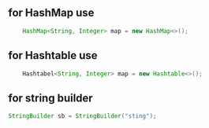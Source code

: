 ## for HashMap use
``` java
    HashMap<String, Integer> map = new HashMap<>();
```
## for Hashtable use
``` java
    Hashtabel<String, Integer> map = new Hashtable<>();
```

## for string builder
``` java
StringBuilder sb = StringBuilder("sting");
```

